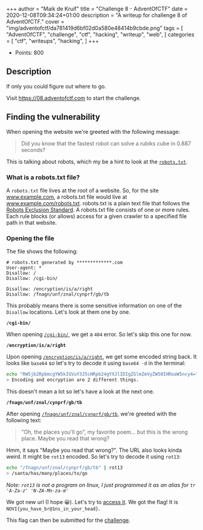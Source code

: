 +++
author = "Maik de Kruif"
title = "Challenge 8 - AdventOfCTF"
date = 2020-12-08T09:34:24+01:00
description = "A writeup for challenge 8 of AdventOfCTF."
cover = "img/adventofctf/da781419d6bf02d0a580e48414b9cbde.png"
tags = [
    "AdventOfCTF",
    "challenge",
    "ctf",
    "hacking",
    "writeup",
    "web",
]
categories = [
    "ctf",
    "writeups",
    "hacking",
]
+++

- Points: 800

## Description

If only you could figure out where to go.

Visit <https://08.adventofctf.com> to start the challenge.

## Finding the vulnerability

When opening the website we're greeted with the following message:

> Did you know that the fastest robot can solve a rubiks cube in 0.887 seconds?

This is talking about robots, which my be a hint to look at the [`robots.txt`](https://08.adventofctf.com/robots.txt).

### What is a robots.txt file?

A `robots.txt` file lives at the root of a website. So, for the site www.example.com, a robots.txt file would live at www.example.com/robots.txt. robots.txt is a plain text file that follows the [Robots Exclusion Standard](http://en.wikipedia.org/wiki/Robots_exclusion_standard#About_the_standard). A robots.txt file consists of one or more rules. Each rule blocks (or allows) access for a given crawler to a specified file path in that website.

### Opening the file

The file shows the following:

```text
# robots.txt generated by *************.com
User-agent: *
Disallow: /
Disallow: /cgi-bin/

Disallow: /encryption/is/a/right
Disallow: /fnagn/unf/znal/cynprf/gb/tb
```

This probably means there is some sensitive information on one of the `Disallow` locations. Let's look at them one by one.

**`/cgi-bin/`**

When opening [`/cgi-bin/`](https://08.adventofctf.com/cgi-bin/), we get a `404` error. So let's skip this one for now.

**`/encryption/is/a/right`**

Upon opening [`/encryption/is/a/right`](https://08.adventofctf.com/encryption/is/a/right/), we get some encoded string back. It looks like `base64` so let's try to decode it using `base64 -d` in the terminal:

```bash
echo "RW5jb2RpbmcgYW5kIGVuY3J5cHRpb24gYXJlIDIgZGlmZmVyZW50IHRoaW5ncy4=" | base64 -d
> Encoding and encryption are 2 different things.
```

This doesn't mean a lot so let's have a look at the next one.

**`/fnagn/unf/znal/cynprf/gb/tb`**

After opening [`/fnagn/unf/znal/cynprf/gb/tb`](https://08.adventofctf.com/fnagn/unf/znal/cynprf/gb/tb/), we're greeted with the following text:

> "Oh, the places you'll go", my favorite poem... but this is the wrong place. Maybe you read that wrong?

Hmm, it says "Maybe you read that wrong?". The URL also looks kinda weird. It might be `rot13` encoded. So let's try to decode it using `rot13`:

```bash
echo "/fnagn/unf/znal/cynprf/gb/tb" | rot13
> /santa/has/many/places/to/go
```

_Note: `rot13` is not a program on linux, I just programmed it as an alias for `tr 'A-Za-z' 'N-ZA-Mn-za-m'`_

We got new url (I hope 😀). Let's try to [access it](https://08.adventofctf.com/santa/has/many/places/to/go/). We got the flag! It is `NOVI{you_have_br@1ns_in_your_head}`.

This flag can then be submitted for the [challenge](https://ctfd.adventofctf.com/challenges#7-8).
